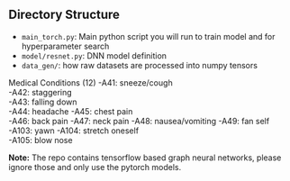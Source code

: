 ## Directory Structure
- `main_torch.py`: Main python script you will run to train model and for hyperparameter search
- `model/resnet.py`: DNN model definition
- `data_gen/`: how raw datasets are processed into numpy tensors

Medical Conditions (12)
-A41: sneeze/cough	
-A42: staggering	
-A43: falling down	
-A44: headache
-A45: chest pain	
-A46: back pain	
-A47: neck pain	
-A48: nausea/vomiting
-A49: fan self	
-A103: yawn	
-A104: stretch oneself	
-A105: blow nose

**Note:** The repo contains tensorflow based graph neural networks, please ignore those and only use the pytorch models.
